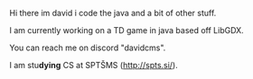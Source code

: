 Hi there im david i code the java and a bit of other stuff.

I am currently working on a TD game in java based off LibGDX.

You can reach me on discord "davidcms".

I am stu**dying** CS at SPTŠMS (http://spts.si/).

